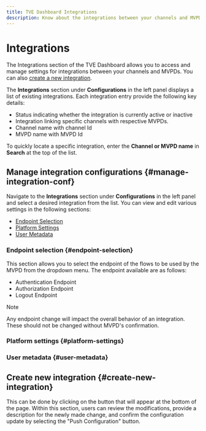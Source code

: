 ```yaml
---
title: TVE Dashboard Integrations
description: Know about the integrations between your channels and MVPDs and how to manage integrations.
---
```

# Integrations

The Integrations section of the TVE Dashboard allows you to access and manage settings for integrations between your channels and MVPDs. You can also [create a new integration](#create-new-integration).

The **Integrations** section under **Configurations** in the left panel displays a list of existing integrations. Each integration entry provide the following key details:

* Status indicating whether the integration is currently active or inactive
* Integration linking specific channels with respective MVPDs.
* Channel name with channel Id
* MVPD name with MVPD Id

To quickly locate a specific integration, enter the **Channel or MVPD name** in **Search** at the top of the list.

## Manage integration configurations {#manage-integration-conf}

Navigate to the **Integrations** section under **Configurations** in the left panel and select a desired integration from the list. You can view and edit various settings in the following sections:

* [Endpoint Selection](#endpoint-selection)
* [Platform Settings](#platform-settings)
* [User Metadata](#user-metadata)

### Endpoint selection {#endpoint-selection}

This section allows you to select the endpoint of the flows to be used by the MVPD from the dropdown menu. The endpoint available are as follows:

* Authentication Endpoint
* Authorization Endpoint
* Logout Endpoint

>[!NOTE]
>
>Any endpoint change will impact the overall behavior of an integration. These should not be changed without MVPD's confirmation. 

### Platform settings {#platform-settings}

### User metadata {#user-metadata}

## Create new integration {#create-new-integration}




This can be done by clicking on the button that will appear at the bottom of the page. Within this section, users can review the modifications, provide a description for the newly made change, and confirm the configuration update by selecting the "Push Configuration" button.